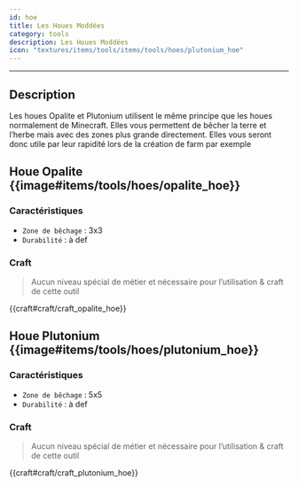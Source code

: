 ```yaml
---
id: hoe
title: Les Houes Moddées
category: tools
description: Les Houes Moddées
icon: "textures/items/tools/items/tools/hoes/plutonium_hoe"
---
```

___
## Description

Les houes Opalite et Plutonium utilisent le même principe que les houes normalement de Minecraft.
Elles vous permettent de bêcher la terre et l’herbe mais avec des zones plus grande directement. 
Elles vous seront donc utile par leur rapidité lors de la création de farm par exemple

## Houe Opalite {{image#items/tools/hoes/opalite_hoe}}

### Caractéristiques

- ``Zone de bêchage`` : 3x3
- ``Durabilité`` : à def 

### Craft 

> Aucun niveau spécial de métier et nécessaire pour l’utilisation & craft de cette outil

{{craft#craft/craft_opalite_hoe}} 

## Houe Plutonium {{image#items/tools/hoes/plutonium_hoe}}

### Caractéristiques

- ``Zone de bêchage`` : 5x5
- ``Durabilité`` : à def 

### Craft 

> Aucun niveau spécial de métier et nécessaire pour l’utilisation & craft de cette outil

{{craft#craft/craft_plutonium_hoe}} 
